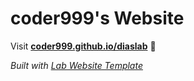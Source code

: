 
# coder999's Website

Visit **[coder999.github.io/diaslab](https://coder999.github.io/diaslab)** 🚀

_Built with [Lab Website Template](https://greene-lab.gitbook.io/lab-website-template-docs)_

